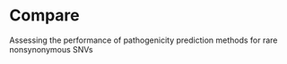 # Compare
Assessing the performance of pathogenicity prediction methods for rare nonsynonymous SNVs
